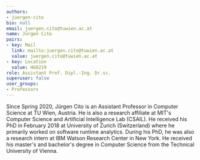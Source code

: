 ```yaml
---
authors:
- juergen-cito
bio: null
email: juergen.cito@tuwien.ac.at
name: Jürgen Cito
pairs:
- key: Mail
  link: mailto:juergen.cito@tuwien.ac.at
  value: juergen.cito@tuwien.ac.at
- key: Location
  value: HG0219
role: Assistant Prof. Dipl.-Ing. Dr.sc.
superuser: false
user_groups:
- Professors
---
```


Since Spring 2020, Jürgen Cito is an Assistant Professor in Computer Science at TU Wien, Austria. He is also a research affiliate at MIT's Computer Science and Artificial Intelligence Lab (CSAIL). He received his PhD in February 2018 at University of Zurich (Switzerland) where he primarily worked on software runtime analytics. During his PhD, he was also a research intern at IBM Watson Research Center in New York. He received his master's and bachelor's degree in Computer Science from the Technical University of Vienna.